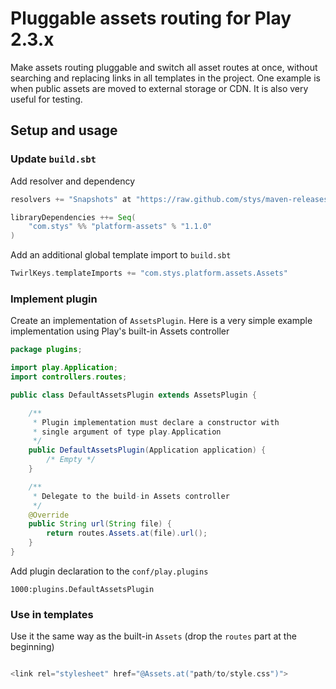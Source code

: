 # Pluggable assets routing for Play 2.3.x

Make assets routing pluggable and switch all asset routes at once, without searching and replacing links in
all templates in the project. One example is when public assets are moved to external 
storage or CDN. It is also very useful for testing.

## Setup and usage

### Update `build.sbt`

Add resolver and dependency
```sbt
resolvers += "Snapshots" at "https://raw.github.com/stys/maven-releases/master/"

libraryDependencies ++= Seq(
    "com.stys" %% "platform-assets" % "1.1.0"    
)
```

Add an additional global template import to `build.sbt`
```sbt
TwirlKeys.templateImports += "com.stys.platform.assets.Assets"
```

### Implement plugin

Create an implementation of `AssetsPlugin`. 
Here is a very simple example implementation using Play's built-in Assets controller

```java
package plugins;

import play.Application;
import controllers.routes;

public class DefaultAssetsPlugin extends AssetsPlugin {

    /**
     * Plugin implementation must declare a constructor with 
	 * single argument of type play.Application
     */
    public DefaultAssetsPlugin(Application application) {
        /* Empty */
    }

    /**
     * Delegate to the build-in Assets controller
     */
    @Override
    public String url(String file) {
        return routes.Assets.at(file).url();
    }
}
```

Add plugin declaration to the `conf/play.plugins`
```
1000:plugins.DefaultAssetsPlugin
```

### Use in templates 

Use it the same way as the built-in `Assets` (drop the `routes` part at the beginning)

```scala

<link rel="stylesheet" href="@Assets.at("path/to/style.css")">

```
 
